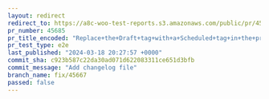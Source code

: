 ```yaml
---
layout: redirect
redirect_to: https://a8c-woo-test-reports.s3.amazonaws.com/public/pr/45685/e2e/index.html
pr_number: 45685
pr_title_encoded: "Replace+the+Draft+tag+with+a+Scheduled+tag+in+the+product+header"
pr_test_type: e2e
last_published: "2024-03-18 20:27:57 +0000"
commit_sha: c923b587c22da30ad071d622083311ce651d3bfb
commit_message: "Add changelog file"
branch_name: fix/45667
passed: false
---
```

